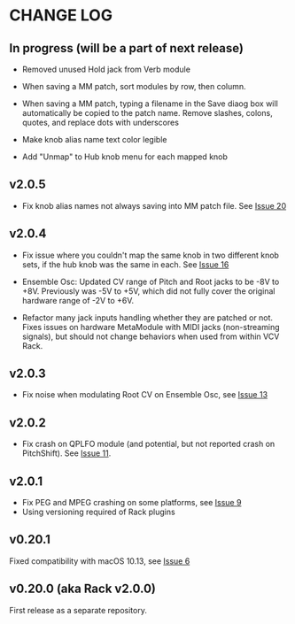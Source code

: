 # CHANGE LOG

## In progress (will be a part of next release)

- Removed unused Hold jack from Verb module

- When saving a MM patch, sort modules by row, then column.

- When saving a MM patch, typing a filename in the Save diaog box will
  automatically be copied to the patch name. Remove slashes, colons, quotes,
  and replace dots with underscores

- Make knob alias name text color legible

- Add "Unmap" to Hub knob menu for each mapped knob


## v2.0.5

- Fix knob alias names not always saving into MM patch file. See [Issue 20](https://github.com/4ms/4ms-vcv/issues/20)

## v2.0.4

- Fix issue where you couldn't map the same knob in two different knob sets,
  if the hub knob was the same in each. 
  See [Issue 16](https://github.com/4ms/4ms-vcv/issues/16)

- Ensemble Osc: Updated CV range of Pitch and Root jacks to be -8V to +8V.
  Previously was -5V to +5V, which did not fully cover the original hardware
  range of -2V to +6V.

- Refactor many jack inputs handling whether they are patched or not. Fixes
  issues on hardware MetaModule with MIDI jacks (non-streaming signals), but
  should not change behaviors when used from within VCV Rack.


## v2.0.3

- Fix noise when modulating Root CV on Ensemble Osc, see [Issue 13](https://github.com/4ms/4ms-vcv/issues/13)

## v2.0.2

- Fix crash on QPLFO module (and potential, but not reported crash on
  PitchShift). See [Issue 11](https://github.com/4ms/4ms-vcv/issues/11).

## v2.0.1

- Fix PEG and MPEG crashing on some platforms, see [Issue 9](https://github.com/4ms/4ms-vcv/issues/9)
- Using versioning required of Rack plugins


## v0.20.1 

Fixed compatibility with macOS 10.13, see [Issue 6](https://github.com/4ms/4ms-vcv/issues/6)

## v0.20.0 (aka Rack v2.0.0)

First release as a separate repository.


